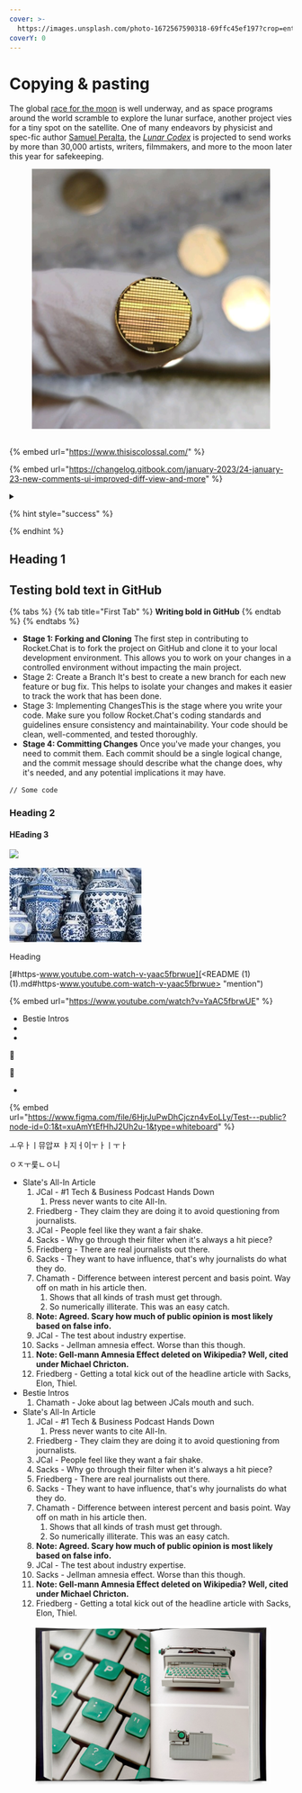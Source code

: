 ```yaml
---
cover: >-
  https://images.unsplash.com/photo-1672567590318-69ffc45ef197?crop=entropy&cs=tinysrgb&fm=jpg&ixid=MnwxOTcwMjR8MHwxfHJhbmRvbXx8fHx8fHx8fDE2NzQ2NDg3MjM&ixlib=rb-4.0.3&q=80
coverY: 0
---
```


# Copying & pasting

The global [race for the moon](https://www.npr.org/2023/08/25/1196002199/the-new-space-race-is-on-and-everyone-is-headed-to-the-moon) is well underway, and as space programs around the world scramble to explore the lunar surface, another project vies for a tiny spot on the satellite. One of many endeavors by physicist and spec-fic author [Samuel Peralta](https://www.future-chronicles.com/), the [_Lunar Codex_](https://www.lunarcodex.com/) is projected to send works by more than 30,000 artists, writers, filmmakers, and more to the moon later this year for safekeeping.

<figure><img src=".gitbook/assets/image (5).png" alt=""><figcaption></figcaption></figure>

##

{% embed url="https://www.thisiscolossal.com/" %}

{% embed url="https://changelog.gitbook.com/january-2023/24-january-23-new-comments-ui-improved-diff-view-and-more" %}

<details>

<summary></summary>



</details>

{% hint style="success" %}

{% endhint %}

## Heading 1

## Testing bold text in GitHub

{% tabs %}
{% tab title="First Tab" %}
**Writing bold in GitHub**
{% endtab %}
{% endtabs %}

* **Stage 1: Forking and Cloning** The first step in contributing to Rocket.Chat is to fork the project on GitHub and clone it to your local development environment. This allows you to work on your changes in a controlled environment without impacting the main project.
* Stage 2: Create a Branch It's best to create a new branch for each new feature or bug fix. This helps to isolate your changes and makes it easier to track the work that has been done.
* Stage 3: Implementing ChangesThis is the stage where you write your code. Make sure you follow Rocket.Chat's coding standards and guidelines ensure consistency and maintainability. Your code should be clean, well-commented, and tested thoroughly.
* **Stage 4: Committing Changes** Once you've made your changes, you need to commit them. Each commit should be a single logical change, and the commit message should describe what the change does, why it's needed, and any potential implications it may have.

```
// Some code

```

### Heading 2

#### HEading 3

![](<.gitbook/assets/056\_Kajan\_Johnson\_x\_Islam\_Makhachev (1) (1).jpeg>)

![](<.gitbook/assets/Untitled design-4.jpg>)

Heading

[#https-www.youtube.com-watch-v-yaac5fbrwue](<README (1) (1).md#https-www.youtube.com-watch-v-yaac5fbrwue> "mention")

{% embed url="https://www.youtube.com/watch?v=YaAC5fbrwUE" %}

* Bestie Intros
*
*

:tada:

:tada:

*

{% embed url="https://www.figma.com/file/6HjrJuPwDhCjczn4vEoLLy/Test---public?node-id=0:1&t=xuAmYtEfHhJ2Uh2u-1&type=whiteboard" %}

ㅗ우ㅏㅣ뮤압ㅉ ㅑ지ㅓ이ㅜㅏㅣㅜㅏ

ㅇㅈㅜ룾ㄴㅇ니













* Slate's All-In Article
  1. JCal - #1 Tech & Business Podcast Hands Down
     1. Press never wants to cite All-In.
  2. Friedberg - They claim they are doing it to avoid questioning from journalists.
  3. JCal - People feel like they want a fair shake.
  4. Sacks - Why go through their filter when it's always a hit piece?
  5. Friedberg - There are real journalists out there.
  6. Sacks - They want to have influence, that's why journalists do what they do.
  7. Chamath - Difference between interest percent and basis point. Way off on math in his article then.
     1. Shows that all kinds of trash must get through.
     2. So numerically illiterate. This was an easy catch.
  8. **Note: Agreed. Scary how much of public opinion is most likely based on false info.**
  9. JCal - The test about industry expertise.
  10. Sacks - Jellman amnesia effect. Worse than this though.
  11. **Note: Gell-mann Amnesia Effect deleted on Wikipedia? Well, cited under Michael Chricton.**
  12. Friedberg - Getting a total kick out of the headline article with Sacks, Elon, Thiel.
* Bestie Intros
  1. Chamath - Joke about lag between JCals mouth and such.
* Slate's All-In Article
  1. JCal - #1 Tech & Business Podcast Hands Down
     1. Press never wants to cite All-In.
  2. Friedberg - They claim they are doing it to avoid questioning from journalists.
  3. JCal - People feel like they want a fair shake.
  4. Sacks - Why go through their filter when it's always a hit piece?
  5. Friedberg - There are real journalists out there.
  6. Sacks - They want to have influence, that's why journalists do what they do.
  7. Chamath - Difference between interest percent and basis point. Way off on math in his article then.
     1. Shows that all kinds of trash must get through.
     2. So numerically illiterate. This was an easy catch.
  8. **Note: Agreed. Scary how much of public opinion is most likely based on false info.**
  9. JCal - The test about industry expertise.
  10. Sacks - Jellman amnesia effect. Worse than this though.
  11. **Note: Gell-mann Amnesia Effect deleted on Wikipedia? Well, cited under Michael Chricton.**
  12. Friedberg - Getting a total kick out of the headline article with Sacks, Elon, Thiel.

<figure><img src=".gitbook/assets/Greeeeen" alt=""><figcaption></figcaption></figure>
